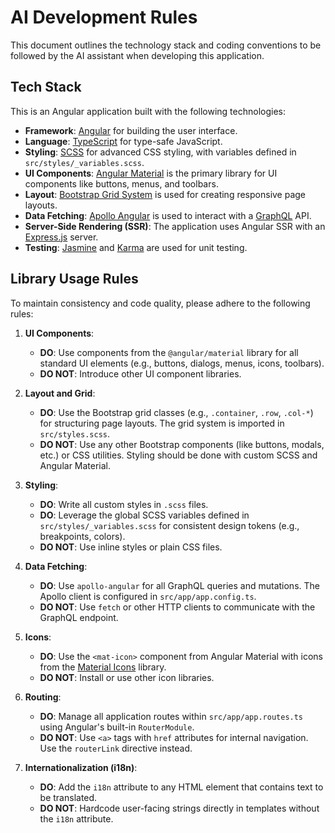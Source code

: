 # AI Development Rules

This document outlines the technology stack and coding conventions to be followed by the AI assistant when developing this application.

## Tech Stack

This is an Angular application built with the following technologies:

-   **Framework**: [Angular](https://angular.io/) for building the user interface.
-   **Language**: [TypeScript](https://www.typescriptlang.org/) for type-safe JavaScript.
-   **Styling**: [SCSS](https://sass-lang.com/) for advanced CSS styling, with variables defined in `src/styles/_variables.scss`.
-   **UI Components**: [Angular Material](https://material.angular.io/) is the primary library for UI components like buttons, menus, and toolbars.
-   **Layout**: [Bootstrap Grid System](https://getbootstrap.com/docs/5.3/layout/grid/) is used for creating responsive page layouts.
-   **Data Fetching**: [Apollo Angular](https://apollo-angular.com/) is used to interact with a [GraphQL](https://graphql.org/) API.
-   **Server-Side Rendering (SSR)**: The application uses Angular SSR with an [Express.js](https://expressjs.com/) server.
-   **Testing**: [Jasmine](https://jasmine.github.io/) and [Karma](https://karma-runner.github.io/) are used for unit testing.

## Library Usage Rules

To maintain consistency and code quality, please adhere to the following rules:

1.  **UI Components**:
    -   **DO**: Use components from the `@angular/material` library for all standard UI elements (e.g., buttons, dialogs, menus, icons, toolbars).
    -   **DO NOT**: Introduce other UI component libraries.

2.  **Layout and Grid**:
    -   **DO**: Use the Bootstrap grid classes (e.g., `.container`, `.row`, `.col-*`) for structuring page layouts. The grid system is imported in `src/styles.scss`.
    -   **DO NOT**: Use any other Bootstrap components (like buttons, modals, etc.) or CSS utilities. Styling should be done with custom SCSS and Angular Material.

3.  **Styling**:
    -   **DO**: Write all custom styles in `.scss` files.
    -   **DO**: Leverage the global SCSS variables defined in `src/styles/_variables.scss` for consistent design tokens (e.g., breakpoints, colors).
    -   **DO NOT**: Use inline styles or plain CSS files.

4.  **Data Fetching**:
    -   **DO**: Use `apollo-angular` for all GraphQL queries and mutations. The Apollo client is configured in `src/app/app.config.ts`.
    -   **DO NOT**: Use `fetch` or other HTTP clients to communicate with the GraphQL endpoint.

5.  **Icons**:
    -   **DO**: Use the `<mat-icon>` component from Angular Material with icons from the [Material Icons](https://fonts.google.com/icons) library.
    -   **DO NOT**: Install or use other icon libraries.

6.  **Routing**:
    -   **DO**: Manage all application routes within `src/app/app.routes.ts` using Angular's built-in `RouterModule`.
    -   **DO NOT**: Use `<a>` tags with `href` attributes for internal navigation. Use the `routerLink` directive instead.

7.  **Internationalization (i18n)**:
    -   **DO**: Add the `i18n` attribute to any HTML element that contains text to be translated.
    -   **DO NOT**: Hardcode user-facing strings directly in templates without the `i18n` attribute.